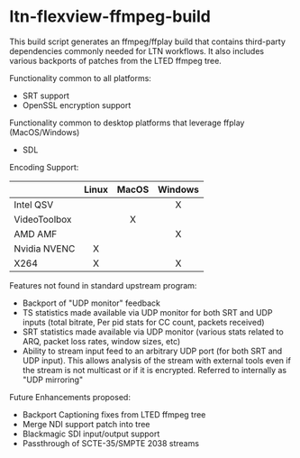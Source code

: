 # ltn-flexview-ffmpeg-build

This build script generates an ffmpeg/ffplay build that contains
third-party dependencies commonly needed for LTN workflows.  It
also includes various backports of patches from the LTED ffmpeg
tree.

Functionality common to all platforms:
* SRT support
* OpenSSL encryption support

Functionality common to desktop platforms that leverage ffplay (MacOS/Windows)
* SDL

Encoding Support:

|             |Linux  |MacOS   |Windows |
|-------------|  :--: |  :--:  |  :---: |
|Intel QSV    |       |        |   X    |
|VideoToolbox |       |   X    |        |
|AMD AMF      |       |        |   X    |
|Nvidia NVENC |   X   |        |        |
|X264         |   X   |        |   X    |

Features not found in standard upstream program:
* Backport of "UDP monitor" feedback
* TS statistics made available via UDP monitor for both SRT and UDP inputs (total bitrate, Per pid stats for CC count, packets received)
* SRT statistics made available via UDP monitor (various stats related to ARQ, packet loss rates, window sizes, etc)
* Ability to stream input feed to an arbitrary UDP port (for both SRT and UDP input).  This allows analysis of the stream with external tools even if the stream is not multicast or if it is encrypted.  Referred to internally as "UDP mirroring"

Future Enhancements proposed:
* Backport Captioning fixes from LTED ffmpeg tree
* Merge NDI support patch into tree
* Blackmagic SDI input/output support
* Passthrough of SCTE-35/SMPTE 2038 streams
